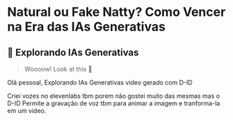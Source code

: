 # Natural ou Fake Natty? Como Vencer na Era das IAs Generativas

## 🚀 Explorando IAs Generativas

> Woooow! Look at this 👀

Olá pessoal, Explorando IAs Generativas video gerado com D-ID

Criei vozes no elevenlabs tbm porem não gostei muito das mesmas mas o D-ID Permite a gravação de voz tbm para animar a imagem e tranforma-la em um video.



